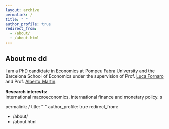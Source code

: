 ```yaml
---
layout: archive
permalink: /
title: " "
author_profile: true
redirect_from: 
  - /about/
  - /about.html
---
```


About me dd
--

I am a PhD candidate in Economics at Pompeu Fabra University and the Barcelona School of Economics under the supervision of Prof. [Luca Fornaro](https://crei.cat/people/fornaro/) and Prof. [Alberto Martin](https://crei.cat/people/martin/).

**Research interests:** \
International macroeconomics, international finance and monetary policy. s

permalink: /
title: " "
author_profile: true
redirect_from: 
  - /about/
  - /about.html
